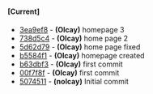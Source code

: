 
#### [Current]

#### 
 * [3ea9ef8](../../commit/3ea9ef8) - __(Olcay)__ homepage 3
 * [738d5c4](../../commit/738d5c4) - __(Olcay)__ home page 2
 * [5d62d79](../../commit/5d62d79) - __(Olcay)__ home page fixed
 * [b5584f1](../../commit/b5584f1) - __(Olcay)__ homepage created
 * [b63dbf3](../../commit/b63dbf3) - __(Olcay)__ first commit
 * [00f7f8f](../../commit/00f7f8f) - __(Olcay)__ first commit
 * [5074511](../../commit/5074511) - __(nolcay)__ Initial commit
